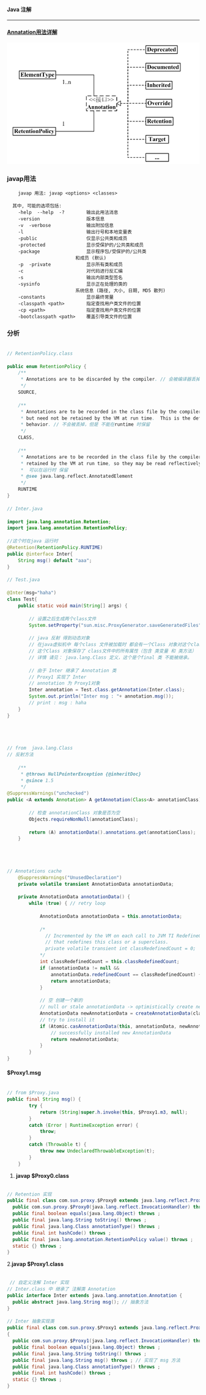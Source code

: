 
#### Java 注解

---

#### [**Annatation用法详解**](https://www.cnblogs.com/skywang12345/p/3344137.html)

![](Annatation.jpg)

### javap用法
  
        javap 用法: javap <options> <classes>
  
      其中, 可能的选项包括:
        -help  --help  -?        输出此用法消息
        -version                 版本信息
        -v  -verbose             输出附加信息
        -l                       输出行号和本地变量表
        -public                  仅显示公共类和成员
        -protected               显示受保护的/公共类和成员
        -package                 显示程序包/受保护的/公共类
                             和成员 (默认)
        -p  -private             显示所有类和成员
        -c                       对代码进行反汇编
        -s                       输出内部类型签名
        -sysinfo                 显示正在处理的类的
                             系统信息 (路径, 大小, 日期, MD5 散列)
        -constants               显示最终常量
        -classpath <path>        指定查找用户类文件的位置
        -cp <path>               指定查找用户类文件的位置
        -bootclasspath <path>    覆盖引导类文件的位置


### 分析

```java

// RetentionPolicy.class

public enum RetentionPolicy {
    /**
     * Annotations are to be discarded by the compiler. // 会被编译器丢掉
     */
    SOURCE,

    /**
     * Annotations are to be recorded in the class file by the compiler
     * but need not be retained by the VM at run time.  This is the default
     * behavior. // 不会被丢掉，但是 不能在runtime 时保留
     */
    CLASS,

    /**
     * Annotations are to be recorded in the class file by the compiler and
     * retained by the VM at run time, so they may be read reflectively.
     *  可以在运行时 保留
     * @see java.lang.reflect.AnnotatedElement
     */
    RUNTIME
}

// Inter.java 

import java.lang.annotation.Retention;
import java.lang.annotation.RetentionPolicy;

//这个时在java 运行时
@Retention(RetentionPolicy.RUNTIME)
public @interface Inter{
    String msg() default "aaa";
}

// Test.java

@Inter(msg="haha")
class Test{
    public static void main(String[] args) {

        // 设置之后生成两个class文件
        System.setProperty("sun.misc.ProxyGenerator.saveGeneratedFiles", "true");

        // java 反射 得到动态对象
        // 在java虚拟机中 每个class 文件被加载时 都会有一个Class 对象对这个class文件进行解析，解析完毕后这个文件就会产生一个Class 对象
        // 这个Class 对象保存了 class文件中的所有属性（包含 类变量 和 类方法）
        // 详情 请见： java.lang.Class 定义，这个是个final 类 不能被继承。

        // 由于 Inter 继承了 Annotation 类
        // Proxy1 实现了 Inter 
        // annotation 为 Proxy1对象 
        Inter annotation = Test.class.getAnnotation(Inter.class);
        System.out.println("Inter msg : "+ annotation.msg());
        // print : msg : haha
    }
}




// from  java.lang.Class 
// 反射方法

    /**
     * @throws NullPointerException {@inheritDoc}
     * @since 1.5
     */
@SuppressWarnings("unchecked")
public <A extends Annotation> A getAnnotation(Class<A> annotationClass) {

        // 检查 annotationClass 对象是否为空
        Objects.requireNonNull(annotationClass);

        return (A) annotationData().annotations.get(annotationClass);
    }




// Annotations cache
    @SuppressWarnings("UnusedDeclaration")
    private volatile transient AnnotationData annotationData;

    private AnnotationData annotationData() {
        while (true) { // retry loop

            AnnotationData annotationData = this.annotationData;

            /*
              // Incremented by the VM on each call to JVM TI RedefineClasses() 
              // that redefines this class or a superclass.
              private volatile transient int classRedefinedCount = 0; 
            */
            int classRedefinedCount = this.classRedefinedCount;
            if (annotationData != null &&
                annotationData.redefinedCount == classRedefinedCount) {
                return annotationData;
            }

            // 空 创建一个新的 
            // null or stale annotationData -> optimistically create new instance
            AnnotationData newAnnotationData = createAnnotationData(classRedefinedCount);
            // try to install it
            if (Atomic.casAnnotationData(this, annotationData, newAnnotationData)) {
                // successfully installed new AnnotationData
                return newAnnotationData;
            }
        }
}


```
#### $Proxy1.msg

```java

// from $Proxy.java
public final String msg() {
        try {
            return (String)super.h.invoke(this, $Proxy1.m3, null);
        }
        catch (Error | RuntimeException error) {
            throw;
        }
        catch (Throwable t) {
            throw new UndeclaredThrowableException(t);
        }
    }
```

1. **javap $Proxy0.class**

```java

// Retention 实现
public final class com.sun.proxy.$Proxy0 extends java.lang.reflect.Proxy implements java.lang.annotation.Retention {
  public com.sun.proxy.$Proxy0(java.lang.reflect.InvocationHandler) throws ;
  public final boolean equals(java.lang.Object) throws ;
  public final java.lang.String toString() throws ;
  public final java.lang.Class annotationType() throws ;
  public final int hashCode() throws ;
  public final java.lang.annotation.RetentionPolicy value() throws ;
  static {} throws ;
}
```

2.**javap $Proxy1.class**

```java

 // 自定义注解 Inter 实现 
// Inter.class 中 继承了 注解类 Annotation
public interface Inter extends java.lang.annotation.Annotation {
  public abstract java.lang.String msg(); // 抽象方法
}

// Inter 抽象实现类
public final class com.sun.proxy.$Proxy1 extends java.lang.reflect.Proxy implements Inter
{
  public com.sun.proxy.$Proxy1(java.lang.reflect.InvocationHandler) throws ;
  public final boolean equals(java.lang.Object) throws ;
  public final java.lang.String toString() throws ;
  public final java.lang.String msg() throws ; // 实现了 msg 方法
  public final java.lang.Class annotationType() throws ;
  public final int hashCode() throws ;
  static {} throws ;
}

```
